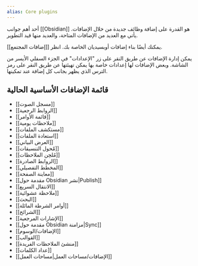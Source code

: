```yaml
---
alias: Core plugins
---
```


أحد أهم جوانب [[Obsidian]] هو القدرة على إضافة وظائف جديدة من خلال الإضافات. يأتي مع العديد من الإضافات المتاحة، والعديد منها قيد التطوير.

يمكنك أيضًا بناء إضافات أوبسيديان الخاصة بك. انظر [[إضافات المجتمع]].

يمكن إدارة الإضافات عن طريق النقر على زر "الإعدادات" في الجزء السفلي الأيسر من الشاشة. وبعض الإضافات لها إعدادات خاصة بها يمكن تهيئتها عن طريق النقر على رمز الترس الذي يظهر بجانب كل إضافة عند تمكينها.

## قائمة الإضافات الأساسية الحالية

- [[مسجل الصوت]]
- [[الروابط الرجعية]]
- [[قائمة الأوامر]]
- [[ملاحظات يومية]]
- [[مستكشف الملفات]]
- [[استعادة الملفات]]
- [[العرض البياني]]
- [[مٌحول التنسيقات]]
- [[مُلحِن الملاحظات]]
- [[الروابط الصادرة]]
- [[المخطط التفصيلي]]
- [[معاينة الصفحة]]
- [[مقدمة حول Obsidian نشر|Publish]]
- [[الانتقال السريع]]
- [[ملاحظة عشوائية]]
- [[البحث]]
- [[أوامر الشرطة المائلة]]
- [[الشرائح]]
- [[الإشارات المرجعية]]
- [[مقدمة حول Obsidian مزامنة|Sync]]
- [[الإضافات/الوسوم]]
- [[القوالب]]
- [[منشئ الملاحظات الفريدة]]
- [[عداد الكلمات]]
- [[الإضافات/مساحات العمل|مساحات العمل]]
